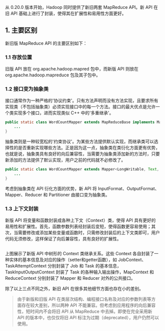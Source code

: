 从 0.20.0 版本开始，Hadoop 同时提供了新旧两套 MapReduce API。新 API 在旧 API 基础上进行了封装，使得其在扩展性和易用性方面更好。

## 1. 主要区别

新旧版 MapReduce API 的主要区别如下：

### 1.1 存放位置

旧版 API 放在 org.apache.hadoop.mapred 包中，而新版 API 则放在 org.apache.hadoop.mapreduce 包及其子包中。

### 1.2 接口变为抽象类

接口通常作为一种严格的'协议约束'。只有方法声明而没有方法实现，且要求所有实现类（不包括抽象类）必须实现接口中的每一个方法。接口的最大优点是允许一个类实现多个接口，进而实现类似 C++ 中的'多重继承'。

```java
public static class WordCountMapper extends MapReduceBase implements Mapper<LongWritable, Text, Text, IntWritable> {
    ...
}
```
抽象类则是一种较宽松的'约束协议'。为某些方法提供默认实现，而继承类可以选择性的是否重新实现哪些方法。正是因为这一点，抽象类在类衍化方面更有优势，也就是说，抽象类具有良好的向后兼容性，当需要为抽象类添加新的方法时，只要新添加的方法提供了默认实现，用户之前的代码就不必修改了。

```java
public static class WordCountMapper extends Mapper<LongWritable, Text, Text, IntWritable> {
    ...
}
```

考虑到抽象类在 API 衍化方面的优势，新 API 将 InputFormat、OutputFormat、Mapper、Reducer 和 Partitioner 由接口变为抽象类。

### 1.3 上下文封装

新版 API 将变量和函数封装成各种上下文（Context）类，使得 API 具有更好的易用性和扩展性。首先，函数参数列表经封装后变短，使得函数更容易使用；其次，当需要修改或添加某些变量或函数时，只需修改封装后的上下文类即可，用户代码无须修改，这样保证了向后兼容性，具有良好的扩展性。

![]()

上图展示了新版 API 中树形的 Context 类继承关系。这些 Context 各自封装了一种实体的基本信息及对应的操作（setter和getter函数），如 JobContext、TaskAttemptContext 分别封装了 Job 和 Task 的基本信息，TaskInputOutputContext 封装了 Task 的各种输入输出操作，MapContext 和 ReduceContext 分别封装了 Mapper 和 Reducer 对外的公共接口。

除了以上三点不同之外，新旧 API 在很多其他细节方面也存在小的差别。

> 由于新版和旧版 API 在类层次结构、编程接口名称及对应的参数列表等方面存在较大差别，所以两种 API 不能兼容。但考虑到应用程序的向后兼容性，短时间内不会将旧 API 从 MapReduce 中去掉。即使在完全采用新 API 的版本中，也仅仅将旧 API 标注为过期（deprecated），用户仍然可以使用。
